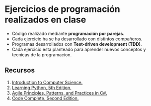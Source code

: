 # Ejercicios de programación realizados en clase

- Código realizado mediante **programación por parejas**. 
- Cada ejercicio ha se ha desarrollado con distintos compañeros.
- Programas desarrollados con **Test-driven development (TDD)**.
- Cada ejercicio esta planteado para aprender nuevos conceptos y tecnicas de la programacion.

## Recursos
 1. [Introduction to Computer Science.](https://www.udacity.com/course/intro-to-computer-science--cs101)
 2. [Learning Python, 5th Edition.](http://shop.oreilly.com/product/0636920028154.do)
 3. [Agile Principles, Patterns, and Practices in C#.](http://www.objectmentor.com/PPP/)
 4. [Code Complete, Second Edition.](http://cc2e.com/)

